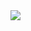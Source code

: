 <img align="right" src="https://visitor-badge.laobi.icu/badge?page_id=sayanChaterjee.sayanChaterjee" />
